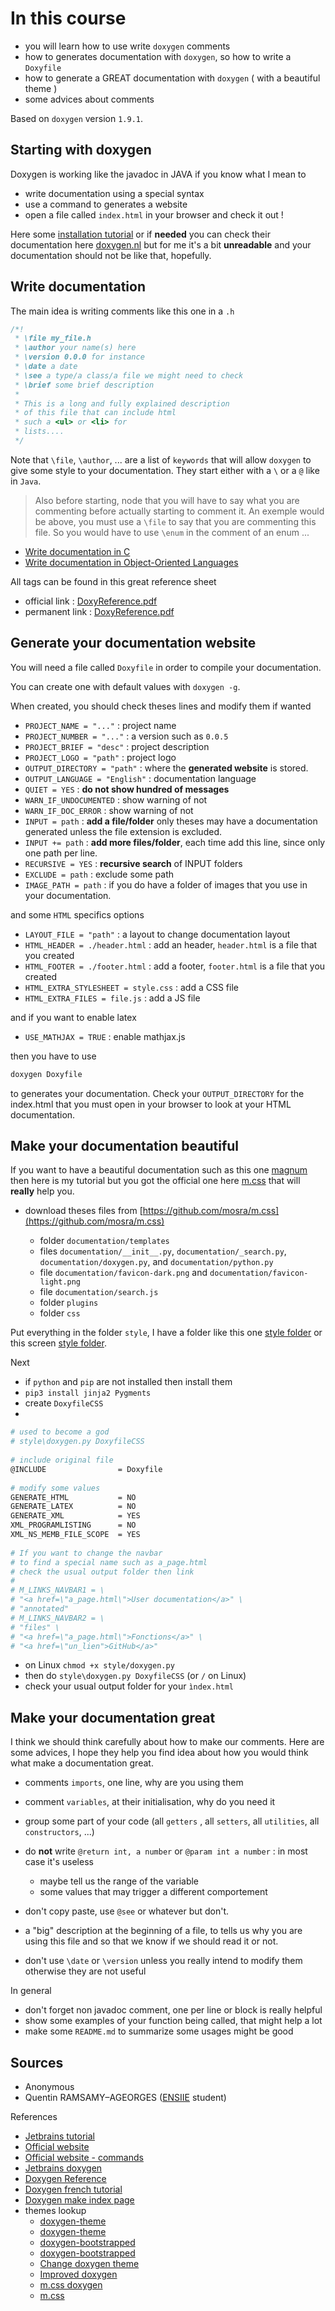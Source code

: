 # In this course

* you will learn how to use write ``doxygen`` comments
* how to generates documentation with `doxygen`,
  so how to write a ``Doxyfile``
* how to generate a GREAT documentation with ``doxygen`` (
  with a beautiful theme
  )
* some advices about comments

Based on ``doxygen`` version `1.9.1`.

## Starting with doxygen

Doxygen is working like the javadoc in JAVA if you
know what I mean to

* write documentation using a special syntax
* use a command to generates a website
* open a file called ``index.html`` in your
browser and check it out !
  
Here some [installation tutorial](install.md)
or if **needed** you can check their documentation
here [doxygen.nl](https://www.doxygen.nl/index.html)
but for me it's a bit **unreadable** and your
documentation should not be like that,
hopefully.

## Write documentation

The main idea is writing comments like this one
in a ``.h``

```c
/*!
 * \file my_file.h
 * \author your name(s) here
 * \version 0.0.0 for instance
 * \date a date
 * \see a type/a class/a file we might need to check
 * \brief some brief description
 *
 * This is a long and fully explained description
 * of this file that can include html
 * such a <ul> or <li> for
 * lists.... 
 */
```

Note that ``\file``, `\author`, ... are a list of `keywords`
that will allow ``doxygen`` to give some style to your
documentation. They start either with a ``\``
or a ``@`` like in `Java`.

> Also before starting, node that you will have
to say what you are commenting before actually
starting to comment it. An exemple would be above,
you must use a ``\file`` to say that
you are commenting this file. So you would
have to use ``\enum`` in the comment of an enum
...

* [Write documentation in C](docs/c.md)
* [Write documentation in Object-Oriented Languages](docs/oo.md)

All tags can be found in this great reference sheet

  * official link : [DoxyReference.pdf](https://www.mitk.org/images/1/1c/BugSquashingSeminars$2013-07-17-DoxyReference.pdf)
  * permanent link : [DoxyReference.pdf](download:docs/DoxyReference.pdf)

## Generate your documentation website

You will need a file called
``Doxyfile`` in order to compile your documentation.

You can create one with default values
with ``doxygen -g``.

When created, you should check theses lines
and modify them if wanted

* ``PROJECT_NAME = "..."`` : project name
* ``PROJECT_NUMBER = "..."`` : a version such as `0.0.5`
* ``PROJECT_BRIEF = "desc"`` : project description
* ``PROJECT_LOGO = "path"`` : project logo
* ``OUTPUT_DIRECTORY = "path"`` : where the **generated website**
  is stored.
* ``OUTPUT_LANGUAGE = "English"`` : documentation language
* ``QUIET = YES`` : **do not show hundred of messages**
* ``WARN_IF_UNDOCUMENTED`` : show warning of not
* ``WARN_IF_DOC_ERROR`` : show warning of not
* ``INPUT = path`` : **add a file/folder** only theses may 
  have a documentation generated unless the file
  extension is excluded.
* ``INPUT += path`` : **add more files/folder**,
  each time add this line, since only one path per line.
* ``RECURSIVE = YES`` : **recursive search** of INPUT
  folders
* ``EXCLUDE = path`` : exclude some path
* ``IMAGE_PATH = path`` : if you do have a folder
of images that you use in your documentation.
  
and some ``HTML`` specifics options

* ``LAYOUT_FILE = "path"`` : a layout to change documentation layout
* ``HTML_HEADER = ./header.html`` : add an header, `header.html`
  is a file that you created
* ``HTML_FOOTER = ./footer.html`` : add a footer, `footer.html`
  is a file that you created
* ``HTML_EXTRA_STYLESHEET = style.css`` : add a CSS file
* ``HTML_EXTRA_FILES = file.js`` : add a JS file

and if you want to enable latex

* ``USE_MATHJAX = TRUE`` : enable mathjax.js

then you have to use

```bash
doxygen Doxyfile
```

to generates your documentation. Check your
``OUTPUT_DIRECTORY`` for the index.html that
you must open in your browser to look at
your HTML documentation.

## Make your documentation beautiful

If you want to have a beautiful documentation
such as this one [magnum](https://doc.magnum.graphics/magnum/)
then here is my tutorial
but you got the official one here
[m.css](https://mcss.mosra.cz/documentation/doxygen/)
that will **really** help you.

* download theses files from [https://github.com/mosra/m.css](https://github.com/mosra/m.css)

  * folder ``documentation/templates``
  * files ``documentation/__init__.py``,
    ``documentation/_search.py``,
   ``documentation/doxygen.py``,
    and ``documentation/python.py``
  * file ``documentation/favicon-dark.png`` and 
    ``documentation/favicon-light.png``
  * file ``documentation/search.js``
  * folder ``plugins``
  * folder ``css``
  
Put everything in the folder ``style``, I have
a folder like this one
[style folder](https://github.com/lgs-games/prim/tree/master/version_c/style)
or this screen [style folder](download:mcss_folder.png).

Next

  * if ``python`` and `pip` are not installed then install them
  * ``pip3 install jinja2 Pygments``
  * create ``DoxyfileCSS``
  *

```bash
# used to become a god
# style\doxygen.py DoxyfileCSS
    
# include original file
@INCLUDE                = Doxyfile
    
# modify some values
GENERATE_HTML           = NO
GENERATE_LATEX          = NO
GENERATE_XML            = YES
XML_PROGRAMLISTING      = NO
XML_NS_MEMB_FILE_SCOPE  = YES
    
# If you want to change the navbar
# to find a special name such as a_page.html
# check the usual output folder then link
# 
# M_LINKS_NAVBAR1 = \
# "<a href=\"a_page.html\">User documentation</a>" \
# "annotated"
# M_LINKS_NAVBAR2 = \
# "files" \
# "<a href=\"a_page.html\">Fonctions</a>" \
# "<a href=\"un_lien">GitHub</a>"
```

* on Linux `chmod +x style/doxygen.py`
* then do `style\doxygen.py DoxyfileCSS` (or `/` on Linux)
* check your usual output folder for your ``ìndex.html``

## Make your documentation great

I think we should think carefully about how to make
our comments. Here are some advices, I hope
they help you find idea about how you would think
what make a documentation great.

* comments ``imports``, one line, why are you using them
* comment ``variables``, at their initialisation,
why do you need it
* group some part of your code (all ``getters``
  , all ``setters``, all ``utilities``, all ``constructors``,
  ...)
  
* do **not** write ``@return int, a number``
or ``@param int a number`` : in most case it's useless
  
  * maybe tell us the range of the variable
  * some values that may trigger a different comportement

* don't copy paste, use ``@see`` or whatever but don't.
* a "big" description at the beginning of a file,
to tells us why you are using this file and so that
  we know if we should read it or not.
* don't use ``\date`` or `\version` unless you really
intend to modify them otherwise they are not useful
  
In general

* don't forget non javadoc comment, one per line or block
is really helpful
* show some examples of your function being called,
that might help a lot
* make some ``README.md`` to summarize some usages might be good

## Sources

* Anonymous
* Quentin RAMSAMY–AGEORGES ([ENSIIE](https://www.ensiie.fr/) student)

References

* [Jetbrains tutorial](https://www.jetbrains.com/help/clion/creating-and-viewing-doxygen-documentation.html#assistance)
* [Official website](https://www.doxygen.nl/manual/index.html)
* [Official website - commands](https://www.doxygen.nl/manual/commands.html)
* [Jetbrains doxygen](https://stackoverflow.com/questions/62038742/modify-doxygen-template-in-clion)
* [Doxygen Reference](https://www.mitk.org/images/1/1c/BugSquashingSeminars$2013-07-17-DoxyReference.pdf)
* [Doxygen french tutorial](https://franckh.developpez.com/tutoriels/outils/doxygen/)
* [Doxygen make index page](https://stackoverflow.com/questions/9502426/how-to-make-an-introduction-page-with-doxygen)
* themes lookup
  * [doxygen-theme](https://gitlab.ti.bfh.ch/doxygen-theme/doc)
  * [doxygen-theme](  https://gitlab.ti.bfh.ch/doxygen-theme/doc)
  * [doxygen-bootstrapped](https://github.com/Velron/doxygen-bootstrapped)
  * [doxygen-bootstrapped](https://github.com/cellcortex/doxygen-bootstrapped)
  * [Change doxygen theme](https://stackoverflow.com/questions/9629779/change-the-theme-of-doxygen)
  * [Improved doxygen](https://blog.magnum.graphics/meta/improved-doxygen-documentation-and-search/)
  * [m.css doxygen](https://mcss.mosra.cz/documentation/doxygen/#basic-usage)
  * [m.css](https://github.com/mosra/m.css)